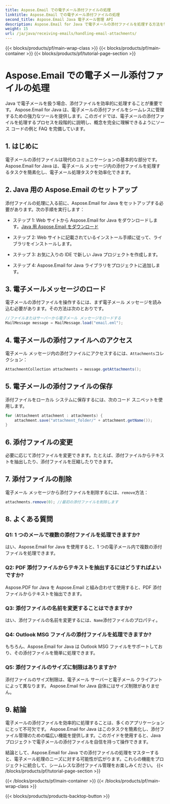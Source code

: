 ```yaml
---
title: Aspose.Email での電子メール添付ファイルの処理
linktitle: Aspose.Email での電子メール添付ファイルの処理
second_title: Aspose.Email Java 電子メール管理 API
description: Aspose.Email for Java で電子メールの添付ファイルを処理する方法を学びます。電子メールの添付ファイルを効率的に管理するためのソース コードと FAQ を含むステップバイステップ ガイド。
weight: 15
url: /ja/java/receiving-emails/handling-email-attachments/
---
```


{{< blocks/products/pf/main-wrap-class >}}
{{< blocks/products/pf/main-container >}}
{{< blocks/products/pf/tutorial-page-section >}}

# Aspose.Email での電子メール添付ファイルの処理


Java で電子メールを扱う場合、添付ファイルを効率的に処理することが重要です。 Aspose.Email for Java は、電子メールの添付ファイルをシームレスに管理するための強力なツールを提供します。このガイドでは、電子メールの添付ファイルを処理するプロセスを段階的に説明し、概念を完全に理解できるようにソース コードの例と FAQ を完備しています。

## 1. はじめに

電子メールの添付ファイルは現代のコミュニケーションの基本的な部分です。 Aspose.Email for Java は、電子メール メッセージ内の添付ファイルを処理するタスクを簡素化し、電子メール処理タスクを効率化できます。

## 2. Java 用の Aspose.Email のセットアップ

添付ファイルの処理に入る前に、Aspose.Email for Java をセットアップする必要があります。次の手順を実行します：

- ステップ 1: Web サイトから Aspose.Email for Java をダウンロードします。[Java 用 Aspose.Email をダウンロード](https://releases.aspose.com/email/java/)

- ステップ 2: Web サイトに記載されているインストール手順に従って、ライブラリをインストールします。

- ステップ 3: お気に入りの IDE で新しい Java プロジェクトを作成します。

- ステップ 4: Aspose.Email for Java ライブラリをプロジェクトに追加します。

## 3. 電子メールメッセージのロード

電子メールの添付ファイルを操作するには、まず電子メール メッセージを読み込む必要があります。その方法は次のとおりです。

```java
//ファイルまたはサーバーから電子メール メッセージをロードする
MailMessage message = MailMessage.load("email.eml");
```

## 4. 電子メールの添付ファイルへのアクセス

電子メール メッセージ内の添付ファイルにアクセスするには、`Attachments`コレクション：

```java
AttachmentCollection attachments = message.getAttachments();
```

## 5. 電子メールの添付ファイルの保存

添付ファイルをローカル システムに保存するには、次のコード スニペットを使用します。

```java
for (Attachment attachment : attachments) {
    attachment.save("attachment_folder/" + attachment.getName());
}
```

## 6. 添付ファイルの変更

必要に応じて添付ファイルを変更できます。たとえば、添付ファイルからテキストを抽出したり、添付ファイルを圧縮したりできます。

## 7. 添付ファイルの削除

電子メール メッセージから添付ファイルを削除するには、`remove`方法：

```java
attachments.remove(0); //最初の添付ファイルを削除します
```

## 8. よくある質問

### Q1: 1 つのメールで複数の添付ファイルを処理できますか?

はい、Aspose.Email for Java を使用すると、1 つの電子メール内で複数の添付ファイルを処理できます。

### Q2: PDF 添付ファイルからテキストを抽出するにはどうすればよいですか?

Aspose.PDF for Java を Aspose.Email と組み合わせて使用すると、PDF 添付ファイルからテキストを抽出できます。

### Q3: 添付ファイルの名前を変更することはできますか?

はい、添付ファイルの名前を変更するには、`Name`添付ファイルのプロパティ。

### Q4: Outlook MSG ファイルの添付ファイルを処理できますか?

もちろん、Aspose.Email for Java は Outlook MSG ファイルをサポートしており、その添付ファイルを簡単に処理できます。

### Q5: 添付ファイルのサイズに制限はありますか?

添付ファイルのサイズ制限は、電子メール サーバーと電子メール クライアントによって異なります。 Aspose.Email for Java 自体にはサイズ制限がありません。

## 9. 結論

電子メールの添付ファイルを効率的に処理することは、多くのアプリケーションにとって不可欠です。 Aspose.Email for Java はこのタスクを簡素化し、添付ファイル管理のための幅広い機能を提供します。このガイドを使用すると、Java プロジェクトで電子メールの添付ファイルを自信を持って操作できます。

結論として、Aspose.Email for Java での添付ファイルの処理をマスターすると、電子メール処理のニーズに対する可能性が広がります。これらの機能をプロジェクトに統合して、シームレスな添付ファイル管理をお楽しみください。
{{< /blocks/products/pf/tutorial-page-section >}}

{{< /blocks/products/pf/main-container >}}
{{< /blocks/products/pf/main-wrap-class >}}

{{< blocks/products/products-backtop-button >}}

